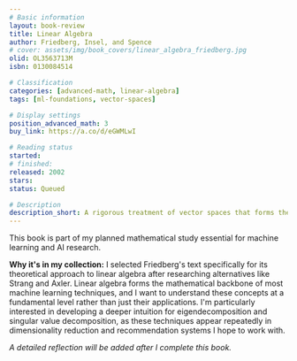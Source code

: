 ```yaml
---
# Basic information
layout: book-review
title: Linear Algebra
author: Friedberg, Insel, and Spence
# cover: assets/img/book_covers/linear_algebra_friedberg.jpg
olid: OL3563713M
isbn: 0130084514

# Classification
categories: [advanced-math, linear-algebra]
tags: [ml-foundations, vector-spaces]

# Display settings
position_advanced_math: 3
buy_link: https://a.co/d/eGWMLwI

# Reading status
started: 
# finished: 
released: 2002
stars: 
status: Queued

# Description
description_short: A rigorous treatment of vector spaces that forms the mathematical backbone of machine learning systems.
---
```


This book is part of my planned mathematical study essential for machine learning and AI research.

**Why it's in my collection:** I selected Friedberg's text specifically for its theoretical approach to linear algebra after researching alternatives like Strang and Axler. Linear algebra forms the mathematical backbone of most machine learning techniques, and I want to understand these concepts at a fundamental level rather than just their applications. I'm particularly interested in developing a deeper intuition for eigendecomposition and singular value decomposition, as these techniques appear repeatedly in dimensionality reduction and recommendation systems I hope to work with.

*A detailed reflection will be added after I complete this book.*